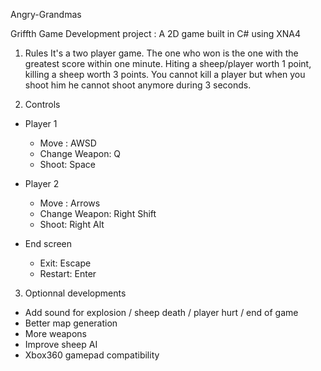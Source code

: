  Angry-Grandmas

Griffth Game Development project : A 2D game built in C# using XNA4

1. Rules
It's a two player game. The one who won is the one with the greatest score within one minute.
Hiting a sheep/player worth 1 point, killing a sheep worth 3 points.
You cannot kill a player but when you shoot him he cannot shoot anymore during 3 seconds.

2. Controls
* Player 1
  * Move : AWSD
  * Change Weapon: Q
  * Shoot: Space

* Player 2
  * Move : Arrows
  * Change Weapon: Right Shift
  * Shoot: Right Alt

* End screen
  * Exit: Escape
  * Restart: Enter

3. Optionnal developments
* Add sound for explosion / sheep death / player hurt / end of game
* Better map generation
* More weapons
* Improve sheep AI
* Xbox360 gamepad compatibility
